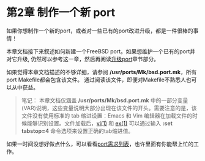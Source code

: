 # 第2章 制作一个新 port

如果你想制作一个新的port，或者对一些已有的port改进升级，都是一件很棒的事情！

本章文档接下来叙述如何新建一个FreeBSD port。如果想维护一个已有的port并对它升级, 仍然可以参考这一章，然后再阅读[升级port](https://docs.freebsd.org/en/books/porters-handbook/upgrading/index.html#preamble)章节部分。

如果觉得本章文档描述的不够详细，请参阅 **/usr/ports/Mk/bsd.port.mk**，所有port Makefile都会包含该文件。 通过阅读该文件，即便对Makefile不熟悉人也可以从中获益。

>笔记：
>本章文档仅涵盖 **/usr/ports/Mk/bsd.port.mk** 中的一部分变量(VAR)说明，这些变量说明大部分出现在该文件的开头。需要注意的是，该文件没有使用标准的 tab 缩进设置：Emacs 和 Vim 编辑器在加载文件的时候能够识别设置。文件加载后，[vi(1)](https://www.freebsd.org/cgi/man.cgi?query=vi&sektion=1&format=html) 和 [ex(1)](https://www.freebsd.org/cgi/man.cgi?query=ex&sektion=1&format=html) 可以通过输入 **:set tabstop=4** 命令选项来设置正确的tab缩进值。

如果一时间没想好做点什么，可以看看[port需求列表](https://wiki.freebsd.org/WantedPorts)，也许里面有你能帮上忙的工作。
